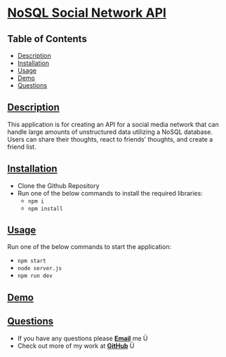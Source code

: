 # [NoSQL Social Network API](https://github.com/ysaad01/nosql-social-network-api)

## Table of Contents

- [Description](#description)
- [Installation](#installation)
- [Usage](#usage)
- [Demo](#demo)
- [Questions](#questions)

## [Description](#table-of-contents)

This application is for creating an API for a social media network that can handle large amounts of unstructured data utilizing a NoSQL database. Users can share their thoughts, react to friends’ thoughts, and create a friend list.

## [Installation](#table-of-contents)

- Clone the Github Repository
- Run one of the below commands to install the required libraries:
  - `npm i`
  - `npm install`

## [Usage](#table-of-contents)

Run one of the below commands to start the application:

- `npm start`
- `node server.js`
- `npm run dev`

## [Demo](#table-of-contents)

## [Questions](#table-of-contents)

- If you have any questions please [**Email**](mailto:ysaad2325@gmail.com) me Ü
- Check out more of my work at [**GitHub**](https://github.com/ysaad01) Ü
